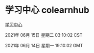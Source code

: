 # 学习中心 colearnhub
[学习中心](http://59.174.25.208:56308/colearnhub/)

2021年 06月 15日 星期二 03:10:02 CST

2021年 06月 14日 星期一 19:10:02 GMT
